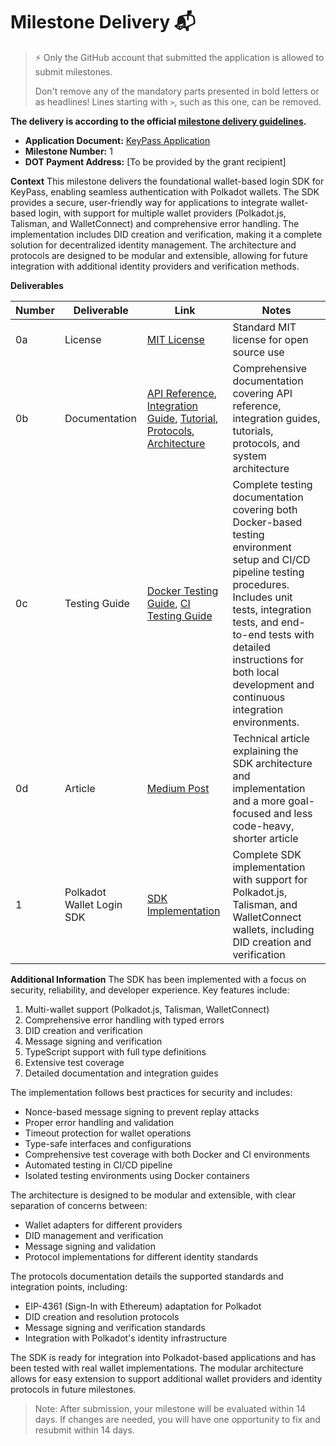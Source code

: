 # Milestone Delivery 📬

> ⚡ Only the GitHub account that submitted the application is allowed to submit milestones. 
> 
> Don't remove any of the mandatory parts presented in bold letters or as headlines! Lines starting with `>`, such as this one, can be removed.

**The delivery is according to the official [milestone delivery guidelines](https://github.com/Polkadot-Fast-Grants/delivery/blob/master/delivery-guidelines.md).**  

* **Application Document:** [KeyPass Application](https://github.com/Polkadot-Fast-Grants/apply/tree/master/applications/keypass.md)
* **Milestone Number:** 1
* **DOT Payment Address:** [To be provided by the grant recipient]

**Context**
This milestone delivers the foundational wallet-based login SDK for KeyPass, enabling seamless authentication with Polkadot wallets. The SDK provides a secure, user-friendly way for applications to integrate wallet-based login, with support for multiple wallet providers (Polkadot.js, Talisman, and WalletConnect) and comprehensive error handling. The implementation includes DID creation and verification, making it a complete solution for decentralized identity management. The architecture and protocols are designed to be modular and extensible, allowing for future integration with additional identity providers and verification methods.

**Deliverables**

| Number | Deliverable | Link | Notes |
| ------------- | ------------- | ------------- |------------- |
| 0a | License | [MIT License](https://github.com/uliana1one/KeyPass/blob/main/LICENSE) | Standard MIT license for open source use |
| 0b | Documentation | [API Reference](https://github.com/uliana1one/KeyPass/blob/main/docs/api.md), [Integration Guide](https://github.com/uliana1one/KeyPass/blob/main/docs/integration.md), [Tutorial](https://github.com/uliana1one/KeyPass/blob/main/docs/tutorial.md), [Protocols](https://github.com/uliana1one/KeyPass/blob/main/docs/protocols.md), [Architecture](https://github.com/uliana1one/KeyPass/blob/main/docs/architecture.md) | Comprehensive documentation covering API reference, integration guides, tutorials, protocols, and system architecture |
| 0c | Testing Guide | [Docker Testing Guide](https://github.com/uliana1one/KeyPass/blob/main/docs/docker-testing.md), [CI Testing Guide](https://github.com/uliana1one/KeyPass/blob/main/docs/testing.md) | Complete testing documentation covering both Docker-based testing environment setup and CI/CD pipeline testing procedures. Includes unit tests, integration tests, and end-to-end tests with detailed instructions for both local development and continuous integration environments. |
| 0d | Article | [Medium Post](https://docs.google.com/document/d/1k2y7-d6nHfU8-nMVOqZF0EoBimxewSLj4HSgV8nyySw/edit?usp=sharing) | Technical article explaining the SDK architecture and implementation and a more goal-focused and less code-heavy, shorter article |
| 1 | Polkadot Wallet Login SDK | [SDK Implementation](https://github.com/uliana1one/KeyPass/tree/main/src) | Complete SDK implementation with support for Polkadot.js, Talisman, and WalletConnect wallets, including DID creation and verification |

**Additional Information**
The SDK has been implemented with a focus on security, reliability, and developer experience. Key features include:

1. Multi-wallet support (Polkadot.js, Talisman, WalletConnect)
2. Comprehensive error handling with typed errors
3. DID creation and verification
4. Message signing and verification
5. TypeScript support with full type definitions
6. Extensive test coverage
7. Detailed documentation and integration guides

The implementation follows best practices for security and includes:
- Nonce-based message signing to prevent replay attacks
- Proper error handling and validation
- Timeout protection for wallet operations
- Type-safe interfaces and configurations
- Comprehensive test coverage with both Docker and CI environments
- Automated testing in CI/CD pipeline
- Isolated testing environments using Docker containers

The architecture is designed to be modular and extensible, with clear separation of concerns between:
- Wallet adapters for different providers
- DID management and verification
- Message signing and validation
- Protocol implementations for different identity standards

The protocols documentation details the supported standards and integration points, including:
- EIP-4361 (Sign-In with Ethereum) adaptation for Polkadot
- DID creation and resolution protocols
- Message signing and verification standards
- Integration with Polkadot's identity infrastructure

The SDK is ready for integration into Polkadot-based applications and has been tested with real wallet implementations. The modular architecture allows for easy extension to support additional wallet providers and identity protocols in future milestones.

> Note: After submission, your milestone will be evaluated within 14 days. If changes are needed, you will have one opportunity to fix and resubmit within 14 days.
